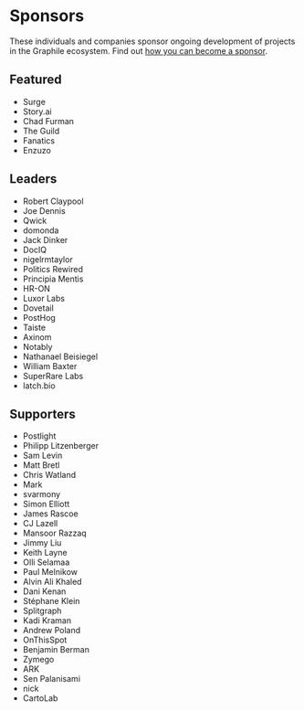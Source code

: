 # Sponsors

These individuals and companies sponsor ongoing development of projects in
the Graphile ecosystem. Find out [how you can become a
sponsor](https://graphile.org/sponsor/).

## Featured

- Surge
- Story.ai
- Chad Furman
- The Guild
- Fanatics
- Enzuzo

## Leaders

- Robert Claypool
- Joe Dennis
- Qwick
- domonda
- Jack Dinker
- DocIQ
- nigelrmtaylor
- Politics Rewired
- Principia Mentis
- HR-ON
- Luxor Labs
- Dovetail
- PostHog
- Taiste
- Axinom
- Notably
- Nathanael Beisiegel
- William Baxter
- SuperRare Labs
- latch.bio

## Supporters

- Postlight
- Philipp Litzenberger
- Sam Levin
- Matt Bretl
- Chris Watland
- Mark
- svarmony
- Simon Elliott
- James Rascoe
- CJ Lazell
- Mansoor Razzaq
- Jimmy Liu
- Keith Layne
- Olli Selamaa
- Paul Melnikow
- Alvin Ali Khaled
- Dani Kenan
- Stéphane Klein
- Splitgraph
- Kadi Kraman
- Andrew Poland
- OnThisSpot
- Benjamin Berman
- Zymego
- ARK
- Sen Palanisami
- nick
- CartoLab
